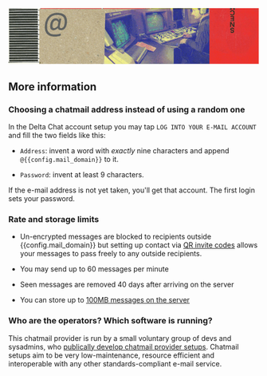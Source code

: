 
<img class="banner" src="collage-info.png"/>

## More information 

### Choosing a chatmail address instead of using a random one

In the Delta Chat account setup 
you may tap `LOG INTO YOUR E-MAIL ACCOUNT` 
and fill the two fields like this: 

- `Address`: invent a word with *exactly* nine characters 
   and append `@{{config.mail_domain}}` to it. 

- `Password`: invent at least 9 characters. 

If the e-mail address is not yet taken, you'll get that account. 
The first login sets your password. 


### Rate and storage limits 

- Un-encrypted messages are blocked to recipients outside
  {{config.mail_domain}} but setting up contact via [QR invite codes](https://delta.chat/en/help#howtoe2ee) 
  allows your messages to pass freely to any outside recipients.

- You may send up to 60 messages per minute

- Seen messages are removed 40 days after arriving on the server

- You can store up to [100MB messages on the server](https://delta.chat/en/help#what-happens-if-i-turn-on-delete-old-messages-from-server)


### Who are the operators? Which software is running? 

This chatmail provider is run by a small voluntary group of devs and sysadmins,
who [publically develop chatmail provider setups](https://github.com/deltachat/chatmail).
Chatmail setups aim to be very low-maintenance, resource efficient and 
interoperable with any other standards-compliant e-mail service. 

